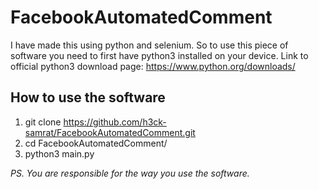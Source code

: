# FacebookAutomatedComment


I have made this using python and selenium. So to use this piece of software you need to first have python3 installed on your device.
Link to official python3 download page:
https://www.python.org/downloads/

## How to use the software

1. git clone https://github.com/h3ck-samrat/FacebookAutomatedComment.git
2. cd FacebookAutomatedComment/
3. python3 main.py

*PS. You are responsible for the way you use the software.*
